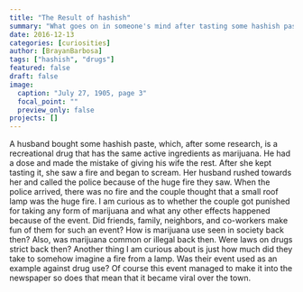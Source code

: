 ```yaml
---
title: "The Result of hashish"
summary: "What goes on in someone's mind after tasting some hashish paste"
date: 2016-12-13
categories: [curiosities]
author: [BrayanBarbosa]
tags: ["hashish", "drugs"]
featured: false
draft: false
image:
  caption: "July 27, 1905, page 3"
  focal_point: ""
  preview_only: false
projects: []
---
```


A husband bought some hashish paste, which, after some research, is a recreational drug that has the same active ingredients as marijuana. He had a dose and made the mistake of giving his wife the rest. After she kept tasting it, she saw a fire and began to scream. Her husband rushed towards her and called the police because of the huge fire they saw. When the police arrived, there was no fire and the couple thought that a small roof lamp was the huge fire. I am curious as to whether the couple got punished for taking any form of marijuana and what any other effects happened because of the event. Did friends, family, neighbors, and co-workers make fun of them for such an event? How is marijuana use seen in society back then? Also, was marijuana common or illegal back then. Were laws on drugs strict back then? Another thing I am curious about is just how much did they take to somehow imagine a fire from a lamp. Was their event used as an example against drug use? Of course this event managed to make it into the newspaper so does that mean that it became viral over the town.
